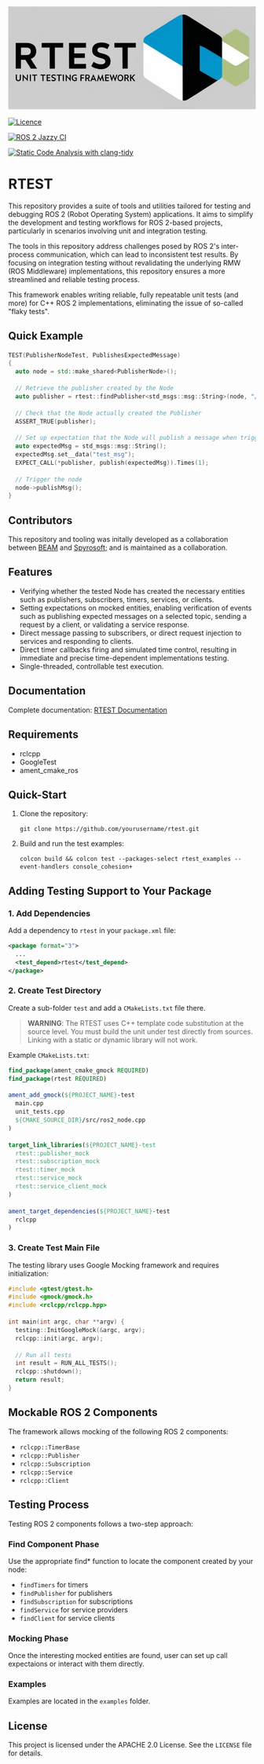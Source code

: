 ![RTEST Logo](rtest/doc/logo.png)

[![Licence](https://img.shields.io/github/license/Beam-and-Spyrosoft/rtest?style=for-the-badge)](./LICENSE)

[![ROS 2 Jazzy CI](https://github.com/Beam-and-Spyrosoft/rtest/actions/workflows/ros2-pull-request.yml/badge.svg?branch=main)](https://github.com/Beam-and-Spyrosoft/rtest/actions/workflows/ros2-pull-request.yml)

[![Static Code Analysis with clang-tidy](https://github.com/Beam-and-Spyrosoft/rtest/actions/workflows/ros2-clang-tidy.yml/badge.svg)](https://github.com/Beam-and-Spyrosoft/rtest/actions/workflows/ros2-clang-tidy.yml)


# RTEST

This repository provides a suite of tools and utilities tailored for testing and debugging ROS 2 (Robot Operating System) applications. It aims to simplify the development and testing workflows for ROS 2-based projects, particularly in scenarios involving unit and integration testing. 

The tools in this repository address challenges posed by ROS 2's inter-process communication, which can lead to inconsistent test results. By focusing on integration testing without revalidating the underlying RMW (ROS Middleware) implementations, this repository ensures a more streamlined and reliable testing process.

This framework enables writing reliable, fully repeatable unit tests (and more) for C++ ROS 2 implementations, eliminating the issue of so-called "flaky tests".

## Quick Example

```cpp
TEST(PublisherNodeTest, PublishesExpectedMessage)
{
  auto node = std::make_shared<PublisherNode>();
  
  // Retrieve the publisher created by the Node
  auto publisher = rtest::findPublisher<std_msgs::msg::String>(node, "/test_topic");
  
  // Check that the Node actually created the Publisher
  ASSERT_TRUE(publisher);
  
  // Set up expectation that the Node will publish a message when triggered
  auto expectedMsg = std_msgs::msg::String();
  expectedMsg.set__data("test_msg");
  EXPECT_CALL(*publisher, publish(expectedMsg)).Times(1);
  
  // Trigger the node
  node->publishMsg();
}
```

## Contributors
This repository and tooling was initally developed as a collaboration between [BEAM](https://beam.global/) and [Spyrosoft](https://spyro-soft.com/); and is maintained as a collaboration.

## Features

- Verifying whether the tested Node has created the necessary entities such as publishers, subscribers, timers, services, or clients.
- Setting expectations on mocked entities, enabling verification of events such as publishing expected messages on a selected topic, sending a request by a client, or validating a service response.
- Direct message passing to subscribers, or direct request injection to services and responding to clients.
- Direct timer callbacks firing and simulated time control, resulting in immediate and precise time-dependent implementations testing.
- Single-threaded, controllable test execution.

## Documentation

Complete documentation: [RTEST Documentation](https://rtest.readthedocs.io/en/latest/)

## Requirements

- rclcpp
- GoogleTest
- ament_cmake_ros

## Quick-Start

1. Clone the repository:
    ```
    git clone https://github.com/yourusername/rtest.git
    ```
2. Build and run the test examples:
    ```
    colcon build && colcon test --packages-select rtest_examples --event-handlers console_cohesion+
    ```

## Adding Testing Support to Your Package

### 1. Add Dependencies

Add a dependency to `rtest` in your `package.xml` file:

```xml
<package format="3">
  ...
  <test_depend>rtest</test_depend>
</package>
```

### 2. Create Test Directory

Create a sub-folder `test` and add a `CMakeLists.txt` file there.

> **WARNING**: The RTEST uses C++ template code substitution at the source level. You must build the unit under test directly from sources. Linking with a static or dynamic library will not work.

Example `CMakeLists.txt`:

```cmake
find_package(ament_cmake_gmock REQUIRED)
find_package(rtest REQUIRED)

ament_add_gmock(${PROJECT_NAME}-test
  main.cpp
  unit_tests.cpp
  ${CMAKE_SOURCE_DIR}/src/ros2_node.cpp
)

target_link_libraries(${PROJECT_NAME}-test
  rtest::publisher_mock
  rtest::subscription_mock
  rtest::timer_mock
  rtest::service_mock
  rtest::service_client_mock
)

ament_target_dependencies(${PROJECT_NAME}-test
  rclcpp
)
```

### 3. Create Test Main File

The testing library uses Google Mocking framework and requires initialization:

```cpp
#include <gtest/gtest.h>
#include <gmock/gmock.h>
#include <rclcpp/rclcpp.hpp>

int main(int argc, char **argv) {
  testing::InitGoogleMock(&argc, argv);
  rclcpp::init(argc, argv);

  // Run all tests
  int result = RUN_ALL_TESTS();
  rclcpp::shutdown();
  return result;
}
```

## Mockable ROS 2 Components

The framework allows mocking of the following ROS 2 components:

- `rclcpp::TimerBase`
- `rclcpp::Publisher`
- `rclcpp::Subscription`
- `rclcpp::Service`
- `rclcpp::Client`

## Testing Process

Testing ROS 2 components follows a two-step approach:

### Find Component Phase

Use the appropriate find* function to locate the component created by your node:

- `findTimers` for timers
- `findPublisher` for publishers
- `findSubscription` for subscriptions
- `findService` for service providers
- `findClient` for service clients

### Mocking Phase

Once the interesting mocked entities are found, user can set up call expectaions or interact with them directly.


### Examples

Examples are located in the `examples` folder.


## License

This project is licensed under the APACHE 2.0 License. See the `LICENSE` file for details.
